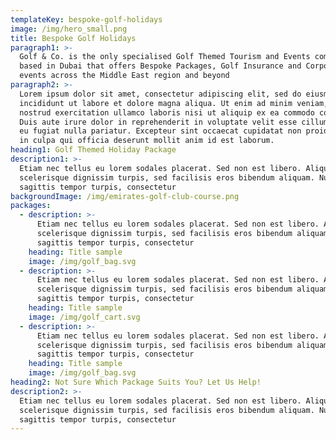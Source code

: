 ```yaml
---
templateKey: bespoke-golf-holidays
image: /img/hero_small.png
title: Bespoke Golf Holidays
paragraph1: >-
  Golf & Co. is the only specialised Golf Themed Tourism and Events company
  based in Dubai that offers Bespoke Packages, Golf Insurance and Corporate Golf
  events across the Middle East region and beyond 
paragraph2: >-
  Lorem ipsum dolor sit amet, consectetur adipiscing elit, sed do eiusmod tempor
  incididunt ut labore et dolore magna aliqua. Ut enim ad minim veniam, quis
  nostrud exercitation ullamco laboris nisi ut aliquip ex ea commodo consequat.
  Duis aute irure dolor in reprehenderit in voluptate velit esse cillum dolore
  eu fugiat nulla pariatur. Excepteur sint occaecat cupidatat non proident, sunt
  in culpa qui officia deserunt mollit anim id est laborum.
heading1: Golf Themed Holiday Package
description1: >-
  Etiam nec tellus eu lorem sodales placerat. Sed non est libero. Aliquam
  scelerisque dignissim turpis, sed facilisis eros bibendum aliquam. Nulla
  sagittis tempor turpis, consectetur
backgroundImage: /img/emirates-golf-club-course.png
packages:
  - description: >-
      Etiam nec tellus eu lorem sodales placerat. Sed non est libero. Aliquam
      scelerisque dignissim turpis, sed facilisis eros bibendum aliquam. Nulla
      sagittis tempor turpis, consectetur
    heading: Title sample
    image: /img/golf_bag.svg
  - description: >-
      Etiam nec tellus eu lorem sodales placerat. Sed non est libero. Aliquam
      scelerisque dignissim turpis, sed facilisis eros bibendum aliquam. Nulla
      sagittis tempor turpis, consectetur
    heading: Title sample
    image: /img/golf_cart.svg
  - description: >-
      Etiam nec tellus eu lorem sodales placerat. Sed non est libero. Aliquam
      scelerisque dignissim turpis, sed facilisis eros bibendum aliquam. Nulla
      sagittis tempor turpis, consectetur
    heading: Title sample
    image: /img/golf_bag.svg
heading2: Not Sure Which Package Suits You? Let Us Help!
description2: >-
  Etiam nec tellus eu lorem sodales placerat. Sed non est libero. Aliquam
  scelerisque dignissim turpis, sed facilisis eros bibendum aliquam. Nulla
  sagittis tempor turpis, consectetur
---
```


